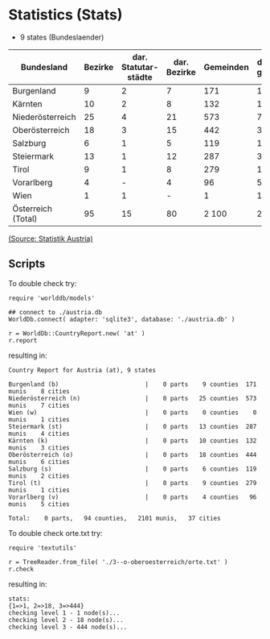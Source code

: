 # Statistics (Stats)


- 9 states (Bundeslaender)

| Bundesland | Bezirke  | dar. Statutar- städte | dar. Bezirke | Gemeinden | dar. Stadt- gemeinden | dar. Markt- gemeinden |
| ---------- | -------- | ------------------- | ------------ | --------- | -------------- | ------------ |
| Burgenland       |  9 |  2                  |  7           |   171     |  13  |  67 |
| Kärnten          | 10 |  2                  |  8           |   132     |  17  |  47 |
| Niederösterreich | 25 |  4                  | 21           |   573     |  76  | 327 |
| Oberösterreich   | 18 |  3                  | 15           |   442     |  32  | 151 |
| Salzburg         |  6 |  1                  |  5           |   119     |  11  |  24 |
| Steiermark       | 13 |  1                  | 12           |   287     |  35  | 121 |
| Tirol            |  9 |  1                  |  8           |   279     |  11  |  20 |
| Vorarlberg       |  4 |  -                  |  4           |    96     |   5  |  11 |
| Wien             |  1 |  1                  |  -           |     1     |   1  |   - |
| Österreich (Total) | 95 | 15                  | 80           | 2 100     | 201  | 768 |

[(Source: Statistik Austria)](http://www.statistik.at/web_de/klassifikationen/regionale_gliederungen/bundeslaender/index.html)


## Scripts

To double check try:

~~~
require 'worlddb/models'

## connect to ./austria.db
WorldDb.connect( adapter: 'sqlite3', database: './austria.db' )

r = WorldDb::CountryReport.new( 'at' )
r.report
~~~

resulting in:

~~~
Country Report for Austria (at), 9 states

Burgenland (b)                        |    0 parts    9 counties  171 munis    8 cities
Niederösterreich (n)                  |    0 parts   25 counties  573 munis    7 cities
Wien (w)                              |    0 parts    0 counties    0 munis    1 cities
Steiermark (st)                       |    0 parts   13 counties  287 munis    4 cities
Kärnten (k)                           |    0 parts   10 counties  132 munis    3 cities
Oberösterreich (o)                    |    0 parts   18 counties  444 munis    6 cities
Salzburg (s)                          |    0 parts    6 counties  119 munis    2 cities
Tirol (t)                             |    0 parts    9 counties  279 munis    1 cities
Vorarlberg (v)                        |    0 parts    4 counties   96 munis    5 cities

Total:    0 parts,   94 counties,   2101 munis,   37 cities
~~~


To double check orte.txt try:

~~~
require 'textutils'

r = TreeReader.from_file( './3--o-oberoesterreich/orte.txt' )
r.check
~~~

resulting in:

~~~
stats:
{1=>1, 2=>18, 3=>444}
checking level 1 - 1 node(s)...
checking level 2 - 18 node(s)...
checking level 3 - 444 node(s)...
~~~
